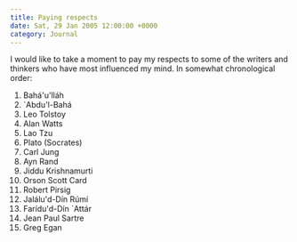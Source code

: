 ```yaml
---
title: Paying respects
date: Sat, 29 Jan 2005 12:00:00 +0000
category: Journal
---
```


I would like to take a moment to pay my respects to some of the writers
and thinkers who have most influenced my mind.  In somewhat
chronological order:

1. Bahá'u'lláh
1. `Abdu'l-Bahá
1. Leo Tolstoy
1. Alan Watts
1. Lao Tzu
1. Plato (Socrates)
1. Carl Jung
1. Ayn Rand
1. Jiddu Krishnamurti
1. Orson Scott Card
1. Robert Pirsig
1. Jalálu'd-Dín Rúmí
1. Farídu'd-Dín `Attár
1. Jean Paul Sartre
1. Greg Egan


